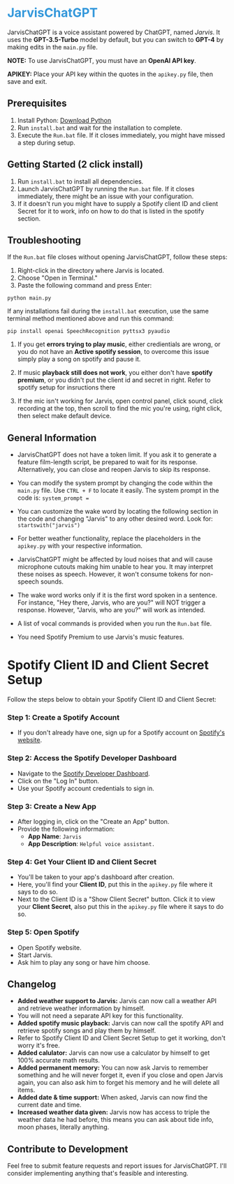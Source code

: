 # <span style="color: #3498db;">JarvisChatGPT</span>


JarvisChatGPT is a voice assistant powered by ChatGPT, named <span style="font-style: italic;">Jarvis</span>. It uses the <span style="font-weight: bold;">GPT-3.5-Turbo</span> model by default, but you can switch to <span style="font-weight: bold;">GPT-4</span> by making edits in the `main.py` file.


**NOTE:** To use JarvisChatGPT, you must have an <span style="font-weight: bold;">OpenAI API key</span>.

**APIKEY:** Place your API key within the quotes in the `apikey.py` file, then save and exit.

## Prerequisites
1. Install Python: [Download Python](https://www.python.org/downloads/)
2. Run `install.bat` and wait for the installation to complete.
3. Execute the `Run.bat` file. If it closes immediately, you might have missed a step during setup.


## Getting Started (2 click install)
1. Run `install.bat` to install all dependencies.
2. Launch JarvisChatGPT by running the `Run.bat` file. If it closes immediately, there might be an issue with your configuration.
3. If it doesn't run you might have to supply a Spotify client ID and client Secret for it to work, info on how to do that is listed in the spotify section.

## Troubleshooting
If the `Run.bat` file closes without opening JarvisChatGPT, follow these steps:
1. Right-click in the directory where Jarvis is located.
2. Choose "Open in Terminal."
3. Paste the following command and press Enter:
```shell
python main.py
```
If any installations fail during the `install.bat` execution, use the same terminal method mentioned above and run this command:
```shell
pip install openai SpeechRecognition pyttsx3 pyaudio
```

1. If you get **errors trying to play music**, either credientials are wrong, or you do not have an **Active spotify session**, to overcome this issue simply play a song on spotify and pause it.

2. If music **playback still does not work**, you either don't have **spotify premium**, or you didn't put the client id and secret in right. Refer to spotify setup for insructions there

1. If the mic isn't working for Jarvis, open control panel, click sound, click recording at the top, then scroll to find the mic you're using, right click, then select make default device.

## General Information
- JarvisChatGPT does not have a token limit. If you ask it to generate a feature film-length script, be prepared to wait for its response. Alternatively, you can close and reopen Jarvis to skip its response.
  
- You can modify the system prompt by changing the code within the `main.py` file. Use `CTRL + F` to locate it easily. The system prompt in the code is: `system_prompt =`
  
- You can customize the wake word by locating the following section in the code and changing "Jarvis" to any other desired word. Look for: `startswith("jarvis")`
  
- For better weather functionality, replace the placeholders in the `apikey.py` with your respective information.
  
- JarvisChatGPT might be affected by loud noises that and will cause microphone cutouts making him unable to hear you. It may interpret these noises as speech. However, it won't consume tokens for non-speech sounds.
  
- The wake word works only if it is the first word spoken in a sentence. For instance, "Hey there, Jarvis, who are you?" will NOT trigger a response. However, "Jarvis, who are you?" will work as intended.
  
- A list of vocal commands is provided when you run the `Run.bat` file.

- You need Spotify Premium to use Jarvis's music features.


# Spotify Client ID and Client Secret Setup

Follow the steps below to obtain your Spotify Client ID and Client Secret:

### Step 1: Create a Spotify Account
- If you don't already have one, sign up for a Spotify account on [Spotify's website](https://www.spotify.com/).

### Step 2: Access the Spotify Developer Dashboard
- Navigate to the [Spotify Developer Dashboard](https://developer.spotify.com/dashboard/).
- Click on the "Log In" button.
- Use your Spotify account credentials to sign in.

### Step 3: Create a New App
- After logging in, click on the "Create an App" button.
- Provide the following information:
  - **App Name**: `Jarvis`
  - **App Description**: `Helpful voice assistant.`

### Step 4: Get Your Client ID and Client Secret
- You'll be taken to your app's dashboard after creation.
- Here, you'll find your **Client ID**, put this in the `apikey.py` file where it says to do so.
- Next to the Client ID is a "Show Client Secret" button. Click it to view your **Client Secret**, also put this in the `apikey.py` file where it says to do so.

### Step 5: Open Spotify
- Open Spotify website.
- Start Jarvis.
- Ask him to play any song or have him choose.


## Changelog
- **Added weather support to Jarvis:** Jarvis can now call a weather API and retrieve weather information by himself.
- You will not need a separate API key for this functionality.
- **Added spotify music playback:** Jarvis can now call the spotify API and retrieve spotify songs and play them by himself.
- Refer to Spotify Client ID and Client Secret Setup to get it working, don't worry it's free.
- **Added calulator:** Jarvis can now use a calculator by himself to get 100% accurate math results.
- **Added permanent memory:** You can now ask Jarvis to remember something and he will never forget it, even if you close and open Jarvis again, you can also ask him
to forget his memory and he will delete all items.
- **Added date & time support:** When asked, Jarvis can now find the current date and time.
- **Increased weather data given:** Jarvis now has access to triple the weather data he had before, this means you can ask about
 tide info, moon phases, literally anything.

## Contribute to Development
Feel free to submit feature requests and report issues for JarvisChatGPT. I'll consider implementing anything that's feasible and interesting.

